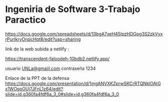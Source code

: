 # Ingeniria de Software 3-Trabajo Paractico 
https://docs.google.com/spreadsheets/d/13bgA7xeH45IpzHDGpg3S2zkVyxrPurIkryOrqjcHqt8/edit?usp=sharing

	
  link de la web subida a netlify :		
	
  https://transcendent-faloodeh-10bdb2.netlify.app/		
			
  usuario 	UNLa@gmaiil.com	
	contraseña	1234	

Enlace de la PPT de la defensa 
https://docs.google.com/presentation/d/1mgANVXKZprwSKCrRTQNklOAtGx1WOspOUj7JFnL1z64/edit?slide=id.g360fa4fdf6a_3_0#slide=id.g360fa4fdf6a_3_0
